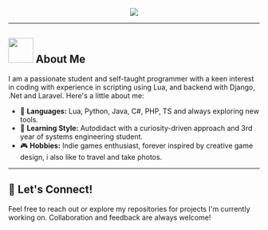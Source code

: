 
<p align="center">
    <img src="https://readme-typing-svg.herokuapp.com?font=Time+New+Roman&color=cyan&size=25&center=true&vCenter=true&width=600&height=100&lines=Welcome+to+my+GitHub+profile;Mastering+the+world+of+code;Learning+something+new+every+day"></a>
</p>

---

## <picture><img src="https://media4.giphy.com/media/v1.Y2lkPTc5MGI3NjExaGxlNzMxendxOHY2dmU1NWc4Mm43M3J2eTk5a2hreHBtcWptOW1lYiZlcD12MV9pbnRlcm5hbF9naWZfYnlfaWQmY3Q9Zw/107QsHzZW54hJC/giphy.webp" width="50px"></picture> **About Me**
I am a passionate student and self-taught programmer with a keen interest in coding with experience in scripting using Lua, and backend with Django, .Net and Laravel. Here's a little about me:

- 🌟 **Languages:** Lua, Python, Java, C#, PHP, TS and always exploring new tools.
- 📖 **Learning Style:** Autodidact with a curiosity-driven approach and 3rd year of systems engineering student.
- 🎮 **Hobbies:** Indie games enthusiast, forever inspired by creative game design, i also like to travel and take photos.

---

## 🌟 **Let's Connect!**
Feel free to reach out or explore my repositories for projects I'm currently working on. Collaboration and feedback are always welcome!


<br><br>
